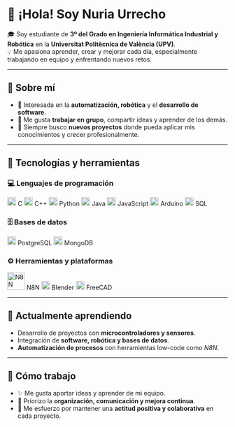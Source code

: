 # 👋 ¡Hola! Soy **Nuria Urrecho**

🎓 Soy estudiante de **3º del Grado en Ingeniería Informática Industrial y Robótica** en la **Universitat Politècnica de València (UPV)**.  
💡 Me apasiona aprender, crear y mejorar cada día, especialmente trabajando en equipo y enfrentando nuevos retos.

---

## 🧠 Sobre mí

- 🤖 Interesada en la **automatización, robótica** y el **desarrollo de software**.  
- 💬 Me gusta **trabajar en grupo**, compartir ideas y aprender de los demás.  
- 🚀 Siempre busco **nuevos proyectos** donde pueda aplicar mis conocimientos y crecer profesionalmente.  

---

## 🧩 Tecnologías y herramientas

### 💻 Lenguajes de programación
<p align="left">
  <img src="https://cdn.jsdelivr.net/gh/devicons/devicon/icons/c/c-original.svg" alt="C" width="20" height="20"/> C  
  <img src="https://cdn.jsdelivr.net/gh/devicons/devicon/icons/cplusplus/cplusplus-original.svg" alt="C++" width="20" height="20"/> C++  
  <img src="https://cdn.jsdelivr.net/gh/devicons/devicon/icons/python/python-original.svg" alt="Python" width="20" height="20"/> Python  
  <img src="https://cdn.jsdelivr.net/gh/devicons/devicon/icons/java/java-original.svg" alt="Java" width="20" height="20"/> Java  
  <img src="https://cdn.jsdelivr.net/gh/devicons/devicon/icons/javascript/javascript-original.svg" alt="JavaScript" width="20" height="20"/> JavaScript  
  <img src="https://cdn.jsdelivr.net/gh/devicons/devicon/icons/arduino/arduino-original.svg" alt="Arduino"width="20" height="20"/> Arduino  
  <img src="https://cdn.jsdelivr.net/gh/devicons/devicon/icons/sqlite/sqlite-original.svg" alt="SQL" width="20" height="20"/> SQL  
</p>

### 🗄️ Bases de datos
<p align="left">
  <img src="https://cdn.jsdelivr.net/gh/devicons/devicon/icons/postgresql/postgresql-original.svg" alt="PostgreSQL" width="20" height="20"/> PostgreSQL  
  <img src="https://cdn.jsdelivr.net/gh/devicons/devicon/icons/mongodb/mongodb-original.svg" alt="MongoDB" width="20" height="20"/> MongoDB  
</p>

### ⚙️ Herramientas y plataformas
<p align="left">
  <img src="https://n8n.io/favicon.ico" alt="N8N" width="40" height="40"/> N8N  
  <img src="https://cdn.jsdelivr.net/gh/devicons/devicon/icons/blender/blender-original.svg" alt="Blender" width="20" height="20"/> Blender  
  <img src="https://upload.wikimedia.org/wikipedia/commons/3/3a/FreeCAD-logo.svg" width="20" height="20"/> FreeCAD  
</p>

---

## 🌱 Actualmente aprendiendo

- Desarrollo de proyectos con **microcontroladores y sensores**.  
- Integración de **software, robótica y bases de datos**.  
- **Automatización de procesos** con herramientas low-code como *N8N*.  

---

## 🤝 Cómo trabajo

- ✨ Me gusta aportar ideas y aprender de mi equipo.  
- 🧩 Priorizo la **organización, comunicación y mejora continua**.  
- 💪 Me esfuerzo por mantener una **actitud positiva y colaborativa** en cada proyecto.  

